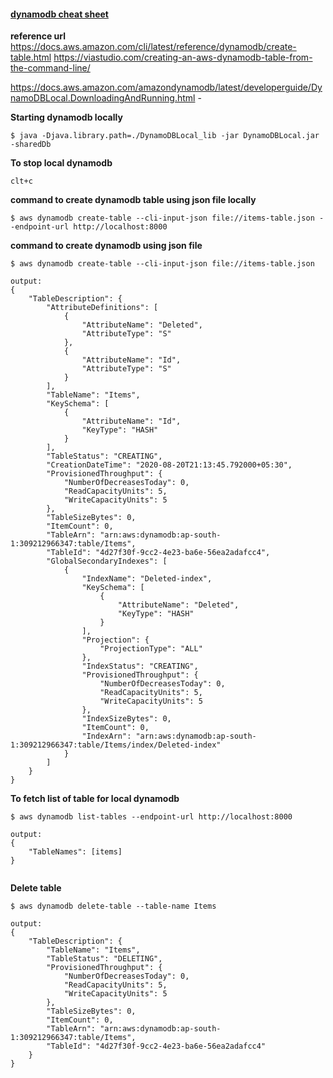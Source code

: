 #### <u>dynamodb cheat sheet</u>

**reference url**
https://docs.aws.amazon.com/cli/latest/reference/dynamodb/create-table.html
https://viastudio.com/creating-an-aws-dynamodb-table-from-the-command-line/

https://docs.aws.amazon.com/amazondynamodb/latest/developerguide/DynamoDBLocal.DownloadingAndRunning.html - 

**Starting dynamodb locally** 

```
$ java -Djava.library.path=./DynamoDBLocal_lib -jar DynamoDBLocal.jar -sharedDb
```

**To stop local dynamodb** 

```
clt+c
```

**command to create dynamodb  table using json file locally**

```
$ aws dynamodb create-table --cli-input-json file://items-table.json --endpoint-url http://localhost:8000
```

**command to create dynamodb using json file**

```
$ aws dynamodb create-table --cli-input-json file://items-table.json
```



```
output:
{
    "TableDescription": {
        "AttributeDefinitions": [
            {
                "AttributeName": "Deleted",
                "AttributeType": "S"
            },
            {
                "AttributeName": "Id",
                "AttributeType": "S"
            }
        ],
        "TableName": "Items",
        "KeySchema": [
            {
                "AttributeName": "Id",
                "KeyType": "HASH"
            }
        ],
        "TableStatus": "CREATING",
        "CreationDateTime": "2020-08-20T21:13:45.792000+05:30",
        "ProvisionedThroughput": {
            "NumberOfDecreasesToday": 0,
            "ReadCapacityUnits": 5,
            "WriteCapacityUnits": 5
        },
        "TableSizeBytes": 0,
        "ItemCount": 0,
        "TableArn": "arn:aws:dynamodb:ap-south-1:309212966347:table/Items",
        "TableId": "4d27f30f-9cc2-4e23-ba6e-56ea2adafcc4",
        "GlobalSecondaryIndexes": [
            {
                "IndexName": "Deleted-index",
                "KeySchema": [
                    {
                        "AttributeName": "Deleted",
                        "KeyType": "HASH"
                    }
                ],
                "Projection": {
                    "ProjectionType": "ALL"
                },
                "IndexStatus": "CREATING",
                "ProvisionedThroughput": {
                    "NumberOfDecreasesToday": 0,
                    "ReadCapacityUnits": 5,
                    "WriteCapacityUnits": 5
                },
                "IndexSizeBytes": 0,
                "ItemCount": 0,
                "IndexArn": "arn:aws:dynamodb:ap-south-1:309212966347:table/Items/index/Deleted-index"
            }
        ]
    }
}
```

**To fetch list of table for local dynamodb**

```
$ aws dynamodb list-tables --endpoint-url http://localhost:8000
```



```
output:
{
    "TableNames": [items]
}


```

**Delete table**

```
$ aws dynamodb delete-table --table-name Items
```

```
output:
{
    "TableDescription": {
        "TableName": "Items",
        "TableStatus": "DELETING",
        "ProvisionedThroughput": {
            "NumberOfDecreasesToday": 0,
            "ReadCapacityUnits": 5,
            "WriteCapacityUnits": 5
        },
        "TableSizeBytes": 0,
        "ItemCount": 0,
        "TableArn": "arn:aws:dynamodb:ap-south-1:309212966347:table/Items",
        "TableId": "4d27f30f-9cc2-4e23-ba6e-56ea2adafcc4"
    }
}
```



